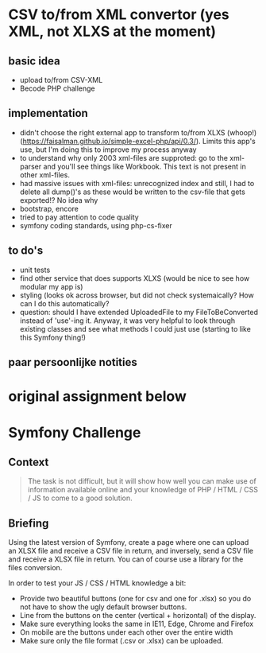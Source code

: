 # CSV to/from XML convertor (yes XML, not XLXS at the moment)

## basic idea
- upload to/from CSV-XML
- Becode PHP challenge

## implementation
- didn't choose the right external app to transform to/from XLXS (whoop!) (https://faisalman.github.io/simple-excel-php/api/0.3/). Limits this app's use, but I'm doing this to improve my process anyway
- to understand why only 2003 xml-files are supproted: go to the xml-parser and you'll see things like Workbook. This text is not present in other xml-files. 
- had massive issues with xml-files: unrecognized index and still, I had to delete all dump()'s as these would be written to the csv-file that gets exported!? No idea why
- bootstrap, encore
- tried to pay attention to code quality
- symfony coding standards, using php-cs-fixer

## to do's 
- unit tests
- find other service that does supports XLXS (would be nice to see how modular my app is)
- styling (looks ok across browser, but did not check systemaically? How can I do this automatically?
- question: should I have extended UploadedFile to my FileToBeConverted instead of 'use'-ing it. Anyway, it was very helpful to look through existing classes and see what methods I could just use (starting to like this Symfony thing!)

## paar persoonlijke notities 


# original assignment below

# Symfony Challenge

## Context
> The task is not difficult, but it will show how well you can make use of information available online and your 
> knowledge of PHP / HTML / CSS / JS to come to a good solution.

## Briefing
Using the latest version of Symfony, create a page where  one can upload an XLSX file and receive a CSV file in return, and inversely, send a CSV file and receive a XLSX file in return. 
You can of course use a library for the files conversion.

In order to test your JS / CSS / HTML knowledge a bit:

- Provide two beautiful buttons (one for csv and one for .xlsx) so you do not have to show the ugly  default browser buttons.
- Line from the buttons on the center (vertical + horizontal) of the display.
- Make sure everything looks the same in IE11, Edge, Chrome and Firefox
- On mobile are the buttons under each other over the entire width
- Make sure only the file format (.csv or .xlsx) can be uploaded.

